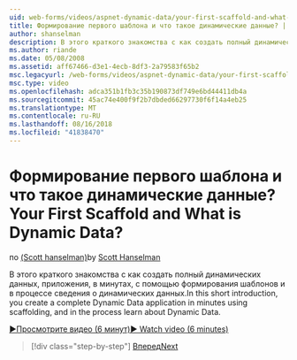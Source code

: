 ```yaml
---
uid: web-forms/videos/aspnet-dynamic-data/your-first-scaffold-and-what-is-dynamic-data
title: Формирование первого шаблона и что такое динамические данные? | Документы Майкрософт
author: shanselman
description: В этого краткого знакомства с как создать полный динамических данных, приложения, в минутах, с помощью формирования шаблонов и в процессе сведения о динамических данных.
ms.author: riande
ms.date: 05/08/2008
ms.assetid: aff67466-d3e1-4ecb-8df3-2a79583f65b2
msc.legacyurl: /web-forms/videos/aspnet-dynamic-data/your-first-scaffold-and-what-is-dynamic-data
msc.type: video
ms.openlocfilehash: adca351b1fb3c35b190873df749e6bd44411db4a
ms.sourcegitcommit: 45ac74e400f9f2b7dbded66297730f6f14a4eb25
ms.translationtype: MT
ms.contentlocale: ru-RU
ms.lasthandoff: 08/16/2018
ms.locfileid: "41838470"
---
```

<a name="your-first-scaffold-and-what-is-dynamic-data"></a><span data-ttu-id="57690-104">Формирование первого шаблона и что такое динамические данные?</span><span class="sxs-lookup"><span data-stu-id="57690-104">Your First Scaffold and What is Dynamic Data?</span></span>
====================
<span data-ttu-id="57690-105">по [(Scott hanselman)](https://github.com/shanselman)</span><span class="sxs-lookup"><span data-stu-id="57690-105">by [Scott Hanselman](https://github.com/shanselman)</span></span>

<span data-ttu-id="57690-106">В этого краткого знакомства с как создать полный динамических данных, приложения, в минутах, с помощью формирования шаблонов и в процессе сведения о динамических данных.</span><span class="sxs-lookup"><span data-stu-id="57690-106">In this short introduction, you create a complete Dynamic Data application in minutes using scaffolding, and in the process learn about Dynamic Data.</span></span>

[<span data-ttu-id="57690-107">&#9654;Просмотрите видео (6 минут)</span><span class="sxs-lookup"><span data-stu-id="57690-107">&#9654; Watch video (6 minutes)</span></span>](https://channel9.msdn.com/Blogs/ASP-NET-Site-Videos/your-first-scaffold-and-what-is-dynamic-data)

> [!div class="step-by-step"]
> [<span data-ttu-id="57690-108">Вперед</span><span class="sxs-lookup"><span data-stu-id="57690-108">Next</span></span>](how-do-i-enable-inline-gridview-editing.md)
